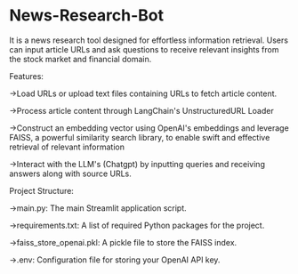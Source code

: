 # News-Research-Bot
It is a news research tool designed for effortless information retrieval. Users can input article URLs and ask questions to receive relevant insights from the stock market and financial domain.

Features:

->Load URLs or upload text files containing URLs to fetch article content.

->Process article content through LangChain's UnstructuredURL Loader

->Construct an embedding vector using OpenAI's embeddings and leverage FAISS, a powerful similarity search library, to enable swift and effective retrieval of relevant information

->Interact with the LLM's (Chatgpt) by inputting queries and receiving answers along with source URLs.

Project Structure:

->main.py: The main Streamlit application script.

->requirements.txt: A list of required Python packages for the project.

->faiss_store_openai.pkl: A pickle file to store the FAISS index.

->.env: Configuration file for storing your OpenAI API key.
